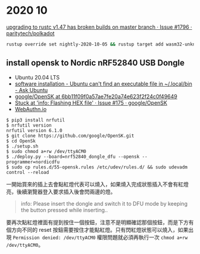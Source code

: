 # 2020 10

[upgrading to rustc v1.47 has broken builds on master branch · Issue #1796 · paritytech/polkadot](https://github.com/paritytech/polkadot/issues/1796)

```sh
rustup override set nightly-2020-10-05 && rustup target add wasm32-unknown-unknown --toolchain nightly-2020-10-05
```

## install opensk to Nordic nRF52840 USB Dongle

- Ubuntu 20.04 LTS
- [software installation - Ubuntu can't find an executable file in ~/.local/bin - Ask Ubuntu](https://askubuntu.com/questions/799302/ubuntu-cant-find-an-executable-file-in-local-bin)
- [google/OpenSK at 6bb11f09f0a57ae7fe20a74e623f2f24c0f49649](https://github.com/google/OpenSK/tree/6bb11f09f0a57ae7fe20a74e623f2f24c0f49649)
- [Stuck at 'info: Flashing HEX file' · Issue #175 · google/OpenSK](https://github.com/google/OpenSK/issues/175)
- [WebAuthn.io](https://webauthn.io/)

```
$ pip3 install nrfutil
$ nrfutil version
nrfutil version 6.1.0
$ git clone https://github.com/google/OpenSK.git
$ cd OpenSk 
$ ./setup.sh
$ sudo chmod a+rw /dev/ttyACM0
$ ./deploy.py --board=nrf52840_dongle_dfu --opensk --programmer=nordicdfu
$ sudo cp rules.d/55-opensk.rules /etc/udev/rules.d/ && sudo udevadm control --reload
```

一開始買來的插上去會點紅燈代表可以燒入，如果燒入完成狀態插入不會有紅燈亮，後續瀏覽器登入要求插入後會閃兩邊的燈。

> info: Please insert the dongle and switch it to DFU mode by keeping the button pressed while inserting..

要再次點紅燈裡面有提到按住一個按鈕，注意不是明顯確認那個按鈕，而是下方有個方向不同的 reset 按鈕需要按住才能點紅燈。只有閃紅燈狀態可以燒入，如果出現 ```Permission denied: /dev/ttyACM0``` 權限問題就必須再執行一次 ```chmod a+rw /dev/ttyACM0```。